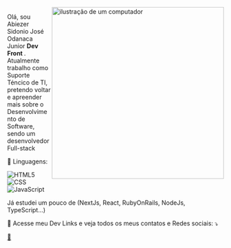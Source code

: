<img src="https://raw.githubusercontent.com/MicaelliMedeiros/micaellimedeiros/master/image/computer-illustration.png" alt="ilustração de um computador" min-width="400px" max-width="400px" width="400px" align="right">

<p align="left"> 
  Olá, sou Abiezer Sidonio José Odanaca Junior <strong> Dev Front </strong>.<br>
  Atualmente trabalho como Suporte Téncico de TI, pretendo voltar e apreender 
  mais sobre o Desenvolvimento de Software, sendo um desenvolvedor Full-stack
</p>

<p align="left">
🦄 Linguagens:
  
  ![HTML5](https://img.shields.io/badge/-HTML5-333333?style=flat&logo=HTML5)
  ![CSS](https://img.shields.io/badge/-CSS-333333?style=flat&logo=CSS3&logoColor=1572B6)
  ![JavaScript](https://img.shields.io/badge/-JavaScript-333333?style=flat&logo=javascript)
  
  Já estudei um pouco de (NextJs, React, RubyOnRails, NodeJs, TypeScript...)
</p>


<p align="left">
  💌 Acesse meu Dev Links e veja todos os meus contatos e Redes sociais: ⤵️
</p>

<p align="left">
  <a href="https://abiezersidoniojoseodanacajunior.github.io/ProjetoRockseat" title="Dev Link" target="_blank" >
     💼 
  </a>  
   
</p>

